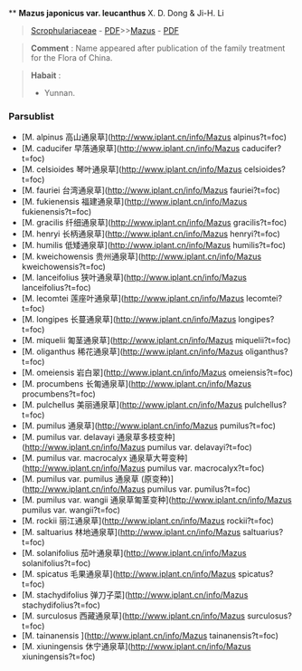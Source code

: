 ** **Mazus japonicus var. leucanthus** X. D. Dong & Ji-H. Li

> [Scrophulariaceae](http://www.iplant.cn/info/Scrophulariaceae?t=foc) - [PDF](http://www.iplant.cn/foc/pdf/Scrophulariaceae.pdf)>>[Mazus](http://www.iplant.cn/info/Mazus?t=foc) - [PDF](http://www.iplant.cn/foc/pdf/Mazus.pdf)

> **Comment** : 
> Name appeared after publication of the family treatment for the Flora of China.

> **Habait** : 
>* Yunnan.

### Parsublist

* [M.  alpinus  高山通泉草](http://www.iplant.cn/info/Mazus alpinus?t=foc)
* [M.  caducifer  早落通泉草](http://www.iplant.cn/info/Mazus caducifer?t=foc)
* [M.  celsioides  琴叶通泉草](http://www.iplant.cn/info/Mazus celsioides?t=foc)
* [M.  fauriei  台湾通泉草](http://www.iplant.cn/info/Mazus fauriei?t=foc)
* [M.  fukienensis  福建通泉草](http://www.iplant.cn/info/Mazus fukienensis?t=foc)
* [M.  gracilis  纤细通泉草](http://www.iplant.cn/info/Mazus gracilis?t=foc)
* [M.  henryi  长柄通泉草](http://www.iplant.cn/info/Mazus henryi?t=foc)
* [M.  humilis  低矮通泉草](http://www.iplant.cn/info/Mazus humilis?t=foc)
* [M.  kweichowensis  贵州通泉草](http://www.iplant.cn/info/Mazus kweichowensis?t=foc)
* [M.  lanceifolius  狭叶通泉草](http://www.iplant.cn/info/Mazus lanceifolius?t=foc)
* [M.  lecomtei  莲座叶通泉草](http://www.iplant.cn/info/Mazus lecomtei?t=foc)
* [M.  longipes  长蔓通泉草](http://www.iplant.cn/info/Mazus longipes?t=foc)
* [M.  miquelii  匍茎通泉草](http://www.iplant.cn/info/Mazus miquelii?t=foc)
* [M.  oliganthus  稀花通泉草](http://www.iplant.cn/info/Mazus oliganthus?t=foc)
* [M.  omeiensis  岩白翠](http://www.iplant.cn/info/Mazus omeiensis?t=foc)
* [M.  procumbens  长匍通泉草](http://www.iplant.cn/info/Mazus procumbens?t=foc)
* [M.  pulchellus  美丽通泉草](http://www.iplant.cn/info/Mazus pulchellus?t=foc)
* [M.  pumilus  通泉草](http://www.iplant.cn/info/Mazus pumilus?t=foc)
* [M.  pumilus var. delavayi  通泉草多枝变种](http://www.iplant.cn/info/Mazus pumilus var. delavayi?t=foc)
* [M.  pumilus var. macrocalyx  通泉草大萼变种](http://www.iplant.cn/info/Mazus pumilus var. macrocalyx?t=foc)
* [M.  pumilus var. pumilus  通泉草 (原变种)](http://www.iplant.cn/info/Mazus pumilus var. pumilus?t=foc)
* [M.  pumilus var. wangii  通泉草匍茎变种](http://www.iplant.cn/info/Mazus pumilus var. wangii?t=foc)
* [M.  rockii  丽江通泉草](http://www.iplant.cn/info/Mazus rockii?t=foc)
* [M.  saltuarius  林地通泉草](http://www.iplant.cn/info/Mazus saltuarius?t=foc)
* [M.  solanifolius  茄叶通泉草](http://www.iplant.cn/info/Mazus solanifolius?t=foc)
* [M.  spicatus  毛果通泉草](http://www.iplant.cn/info/Mazus spicatus?t=foc)
* [M.  stachydifolius  弹刀子菜](http://www.iplant.cn/info/Mazus stachydifolius?t=foc)
* [M.  surculosus  西藏通泉草](http://www.iplant.cn/info/Mazus surculosus?t=foc)
* [M.  tainanensis  ](http://www.iplant.cn/info/Mazus tainanensis?t=foc)
* [M.  xiuningensis  休宁通泉草](http://www.iplant.cn/info/Mazus xiuningensis?t=foc)
